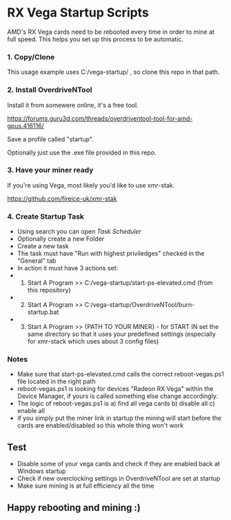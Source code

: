 # RX Vega Startup Scripts
AMD's RX Vega cards need to be rebooted every time in order to mine at full speed. This helps you set up this process to be automatic.


### 1. Copy/Clone

  This usage example uses C:/vega-startup/ , so clone this repo in that path.
  
### 2. Install OverdriveNTool

  Install it from somewere online, it's a free tool. 
  
  https://forums.guru3d.com/threads/overdriventool-tool-for-amd-gpus.416116/
  
  Save a profile called "startup".
  
  Optionally just use the .exe file provided in this repo.
  
### 3. Have your miner ready

  If you're using Vega, most likely you'd like to use xmr-stak. 
  
  https://github.com/fireice-uk/xmr-stak

### 4. Create Startup Task

- Using search you can open *Task Scheduler*
- Optionally create a new Folder
- Create a new task
- The task must have "Run with highest priviledges" checked in the "General" tab
- In action it must have 3 actions set:
- 1) Start A Program >> C:/vega-startup/start-ps-elevated.cmd (from this repository)
- 2) Start A Program >> C:/vega-startup/OverdriveNTool/burn-startup.bat
- 3) Start A Program >> {PATH TO YOUR MINER} - for START IN set the same directory so that it uses your predefined settings (especially for xmr-stack which uses about 3 config files)

### Notes

- Make sure that start-ps-elevated.cmd calls the correct reboot-vegas.ps1 file located in the right path
- reboot-vegas.ps1 is looking for devices "Radeon RX Vega" within the Device Manager, if yours is called something else change accordingly.
- The logic of reboot-vegas.ps1 is a) find all vega cards b) disable all c) enable all
- if you simply put the miner link in startup the mining will start before the cards are enabled/disabled so this whole thing won't work

## Test

- Disable some of your vega cards and check if they are enabled back at Windows startup
- Check if new overclocking settings in OverdriveNTool are set at startup
- Make sure mining is at full efficiency all the time

## Happy rebooting and mining :)
